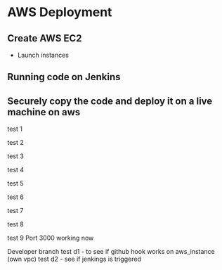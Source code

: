 # AWS Deployment
## Create AWS EC2
- Launch instances

## Running code on Jenkins

## Securely copy the code and deploy it on a live machine on aws


test 1

test 2

test 3

test 4

test 5

test 6

test 7

test 8

test 9
Port 3000 working now

Developer branch
test d1 - to see if github hook works on aws_instance (own vpc)
test d2 - see if jenkings is triggered
